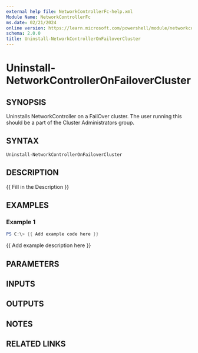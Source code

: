 ```yaml
---
external help file: NetworkControllerFc-help.xml
Module Name: NetworkControllerFc
ms.date: 02/21/2024
online version: https://learn.microsoft.com/powershell/module/networkcontrollerfc/uninstall-networkcontrolleronfailovercluster?view=windowsserver2025-ps&wt.mc_id=ps-gethelp
schema: 2.0.0
title: Uninstall-NetworkControllerOnFailoverCluster
---
```


# Uninstall-NetworkControllerOnFailoverCluster

## SYNOPSIS
Uninstalls NetworkController on a FailOver cluster. The user running this should be a part of the
Cluster Administrators group.

## SYNTAX

```
Uninstall-NetworkControllerOnFailoverCluster
```

## DESCRIPTION

{{ Fill in the Description }}

## EXAMPLES

### Example 1

```powershell
PS C:\> {{ Add example code here }}
```

{{ Add example description here }}

## PARAMETERS

## INPUTS

## OUTPUTS

## NOTES

## RELATED LINKS
